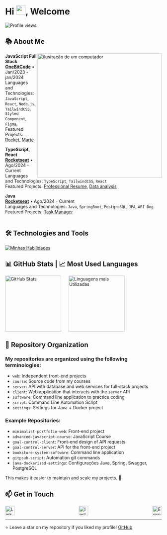 <!--
<img align="right" height="460em" src="https://raw.githubusercontent.com/gist/Cardosofiles/28069204261546871709030521f32c1c/raw/4d285bd847ba2a4c35443b927987ee9ad54f070d/svg-profile.svg" />
-->

<h1 align="left" margin-top="2em">Hi <img src="https://raw.githubusercontent.com/kaueMarques/kaueMarques/master/hi.gif" height="30px">, Welcome</h1>
<p align="left"> <img src="https://komarev.com/ghpvc/?username=Cardosofiles&color=yellow" alt="Profile views" /> </p>

## 📚 About Me

<!--
- <img src="https://cdn.jsdelivr.net/gh/devicons/devicon/icons/javascript/javascript-original.svg" alt="JavaScript" width="20" height="20" align="center" /> Studying Full Stack JavaScript at OneBitCode
- <img src="https://cdn.jsdelivr.net/gh/devicons/devicon/icons/postgresql/postgresql-original.svg" alt="SQL" width="20" height="20" align="center" /> Studying SQL and databases at OneBitCode
- <img src="https://cdn.jsdelivr.net/gh/devicons/devicon/icons/react/react-original.svg" alt="ReactJS" width="24" height="24" align="center"/> Studying ReactJS at Rocketseat
- <img src="https://cdn.jsdelivr.net/gh/devicons/devicon/icons/nodejs/nodejs-original.svg" alt="Node.js" width="24" height="24" align="center"/> Studying Node.js at Rocketseat
- <img src="https://cdn.jsdelivr.net/gh/devicons/devicon/icons/java/java-original.svg" alt="Java" width="24" height="24" align="center"/> Studying Java at Rocketseat
- UI/UX Modern
-->

<!-- <img align="center" src="https://raw.githubusercontent.com/gist/Cardosofiles/26d425ca45d7ab1408e0add182146bdc/raw/af2b8a499a8b9923152a857b2ddb6e6b4133aafb/githubcard.svg" /> -->

<img src="https://raw.githubusercontent.com/MicaelliMedeiros/micaellimedeiros/master/image/computer-illustration.png" alt="ilustração de um computador" min-width="400px" max-width="400px" width="400px" align="right">

<!-- [<img align="left" height="94px" width="94px" alt="OneBitCode" src="https://comunidade.onebitcode.com/assets/logo-dark-lg-07e31f7f.png"/>](https://comunidade.onebitcode.com/feed) -->

**JavaScript Full Stack** \
[**OneBitCode**](https://onebitcode.com/javascript) • Jan/2023 - jan/2024 \
Languages ​​and Technologies: `JavaScript`, `React`, `Node.js`, `TailwindCSS`, `Styled Component`, `Figma`,\
Featured Projects: [Rocket](https://www.spacex.com/), [Marte](<https://pt.wikipedia.org/wiki/Marte_(planeta)>)
<br/>

<!-- [<img align="left" height="94px" width="94px" alt="Rocketseat" src="https://yt3.ggpht.com/ytc/AKedOLQkXnYChXAHOeBQLzwhk1_BHYgUXs6ITQOakoeNoQ=s900-c-k-c0x00ffffff-no-rj"/>](https://rocketseat.com.br/) -->

**TypeScript, React** \
[**Rocketseat**](https://rocketseat.com.br/) • Ago/2024 - Current \
Languages ​​and Technologies: `TypeScript`, `TailwindCSS`, `React`\
Featured Projects: [Professional Resume](https://cardosofiles.dev/), [Data analysis](https://finance-analysis-client.vercel.app/)
<br/>

<!-- [<img align="left" height="94px" width="94px" alt="Nubank" src="https://nubank.com.br/images/nu-icon.png?v=2"/>](https://nubank.com.br/) -->

**Java** \
[**Rocketseat**](https://rocketseat.com.br/) • Ago/2024 - Current \
Languages ​​and Technologies: `Java`, `SpringBoot`, `PostgreSQL`, `JPA`, `API Dog` \
Featured Projects: [Task Manager](https://github.com/Cardosofiles/task-manager-server)
<br/>
<br/>

<!-- <p align="left">
  I'm a Systems Analysis and Development student with a passion for technology and software development. I'm working on my path to becoming a Senior Full Stack Developer, focused on modern, scalable, and secure applications. I'm currently studying hard to master the Java ecosystem with Spring Boot on the backend and React + Next.js with TypeScript on the frontend. I'm also very interested in cybersecurity.
</p> -->

<!-- <p align="left">
  🦄 Linguagens: **Coloque as linguagens que você desenvolve.**
</p>

<p align="left">
  💼 Ferramentas: **Coloque as suas ferramentas de trabalho.**
</p>

<p align="left">
  💌 Aqui vai uma mensagem para entrar em contato com você: ⤵️
</p> -->

## 🛠 Technologies and Tools

<!--
![HTML](https://img.shields.io/badge/-HTML-05122A?style=flat&logo=html5)&nbsp;
![CSS](https://img.shields.io/badge/-CSS-05122A?style=flat&logo=css3&logoColor=1572B6)&nbsp;
![JavaScript](https://img.shields.io/badge/-JavaScript-05122A?style=flat&logo=javascript)&nbsp;
![TypeScript](https://img.shields.io/badge/-TypeScript-05122A?style=flat&logo=typescript)&nbsp;
![React](https://img.shields.io/badge/-React-05122A?style=flat&logo=react)&nbsp;
![Zustand](https://img.shields.io/badge/-Zustand-05122A?style=flat&logo=zustand&logoColor=FFFFFF)&nbsp;
![Next.js](https://img.shields.io/badge/-Next.js-05122A?style=flat&logo=next.js)&nbsp;
![Tailwind CSS](https://img.shields.io/badge/-Tailwind%20CSS-05122A?style=flat&logo=tailwind-css)&nbsp;
![Styled Components](https://img.shields.io/badge/-Styled%20Components-05122A?style=flat&logo=styled-components)&nbsp;
![Node.js](https://img.shields.io/badge/-Node.js-05122A?style=flat&logo=node.js)&nbsp;
![MongoDB](https://img.shields.io/badge/-MongoDB-05122A?style=flat&logo=mongodb)&nbsp;
![SQLite](https://img.shields.io/badge/-SQLite-05122A?style=flat&logo=sqlite)&nbsp;
![PostgreSQL](https://img.shields.io/badge/-PostgreSQL-05122A?style=flat&logo=postgresql)&nbsp;
![Prisma](https://img.shields.io/badge/-Prisma-05122A?style=flat&logo=prisma)&nbsp;
![Drizzle](https://img.shields.io/badge/-Drizzle-05122A?style=flat&logo=drizzle-orm)&nbsp;
![Git](https://img.shields.io/badge/-Git-05122A?style=flat&logo=git)&nbsp;
![GitHub](https://img.shields.io/badge/-GitHub-05122A?style=flat&logo=github)&nbsp;
![Figma](https://img.shields.io/badge/-Figma-05122A?style=flat&logo=figma)&nbsp;
![Docker](https://img.shields.io/badge/-Docker-05122A?style=flat&logo=docker)&nbsp;
![Vitest](https://img.shields.io/badge/-Vitest-05122A?style=flat&logo=vitest)&nbsp;
![Cypress](https://img.shields.io/badge/-Cypress-05122A?style=flat&logo=cypress)&nbsp;
![Java](https://img.shields.io/badge/-Java-05122A?style=flat&logo=openjdk)&nbsp;
![Spring Boot](https://img.shields.io/badge/-Spring_Boot-05122A?style=flat&logo=springboot)&nbsp;
-->

[![Minhas Habilidades](https://skillicons.dev/icons?i=tailwind,materialui,js,ts,java,spring,maven,nextjs,react,redux,nodejs,bun,prisma,express,mongodb,mysql,postgres,cypress,vitest,git,github,gitlab,postman,docker,idea,vscode,figma,linux,windows&theme=light)](https://skillicons.dev#gh-dark-mode-only)

<!--
![Shadcn UI](https://img.shields.io/badge/-Shadcn%20UI-05122A?style=flat&logo=shadcn-ui)&nbsp;
![Radix UI](https://img.shields.io/badge/-Radix%20UI-05122A?style=flat&logo=radix-ui)&nbsp;
![Visual Studio Code](https://img.shields.io/badge/-Visual%20Studio%20Code-05122A?style=flat&logo=visual-studio-code&logoColor=007ACC)&nbsp;
![ChatGPT](https://img.shields.io/badge/-ChatGPT-05122A?style=flat&logo=openai)&nbsp;
![Acenternity UI](https://img.shields.io/badge/-Acenternity%20UI-05122A?style=flat&logo=ui-design)&nbsp;
![IntelliJ IDEA](https://img.shields.io/badge/-IntelliJ%20IDEA-05122A?style=flat&logo=intellij-idea&logoColor=FF6C37)&nbsp;
-->

<!--

## 🧰 Pacote Office
![Word](https://img.shields.io/badge/-Microsoft%20Word-05122A?style=flat&logo=microsoft-word)&nbsp;
![Excel](https://img.shields.io/badge/-Microsoft%20Excel-05122A?style=flat&logo=microsoft-excel)&nbsp;
![PowerPoint](https://img.shields.io/badge/-Microsoft%20PowerPoint-05122A?style=flat&logo=microsoft-powerpoint)&nbsp;


## 🌟 Soft Skills

- Adaptabilidade                - Flexibilidade
- Cascata (método ágil)          - Gestão de Tempo
- Comunicação Eficaz             - Paciência
- Eficiência                    - Persuasão
- Empatia                       - Raciocínio Lógico
- Rapidez                       - Resiliência
- Scrum (método ágil)            - Trabalho em equipe

-->

## 📊 GitHub Stats | 📈 Most Used Languages

<div style="display: flex; flex-direction: row; align-items: center; gap: 1.5rem">
  <img height="180em" src="https://github-readme-stats.vercel.app/api?username=cardosofiles&show_icons=true&theme=radical&card_width=400" alt="GitHub Stats">
  <img height="180em" src="https://github-readme-stats.vercel.app/api/top-langs/?username=cardosofiles&layout=compact&theme=radical&card_width=400" alt="Linguagens mais Utilizadas">
</div>

## 📁 Repository Organization

### My repositories are organized using the following terminologies:

- `web`: Independent front-end projects
- `course`: Source code from my courses
- `server`: API with database and web services for full-stack projects
- `client`: Web application that interacts with the `server` API
- `software`: Command line application to practice coding
- `script`: Command Line Automation Script
- `settings`: Settings for Java + Docker project

### Example Repositories:

- `minimalist-portfolio-web`: Front-end project
- `advanced-javascript-course`: JavaScript Course
- `goal-control-client`: Front-end design of API requests
- `goal-control-server`: API for the front-end project
- `bookstore-system-software`: Command line application
- `gitpsuh-script`: Automation git commands
- `java-dockerized-settings`: Configurações Java, Spring, Swagger, PostgreSQL

This makes it easier to maintain and scale my projects. 🚀

## 📫 Get in Touch

<div style="display: flex; flex-direction: row; align-items: center; gap: 20px; justify-content: space-between;">

  <a href="https://www.linkedin.com/in/joão-batista-2b0442268" target="_blank">
      <img src="https://cdn.jsdelivr.net/gh/devicons/devicon/icons/linkedin/linkedin-original.svg" alt="LinkedIn" width="30" height="30"/>
  </a>
  
  <a href="https://www.instagram.com/joaobaatissta/" target="_blank">
      <img src="https://upload.wikimedia.org/wikipedia/commons/thumb/e/e7/Instagram_logo_2016.svg/2048px-Instagram_logo_2016.svg.png" alt="Instagram" width="30" height="30"/>
  </a>
  
  <a href="mailto:cardosofiles@outlook.com" target="_blank">
      <img src="https://cdn.worldvectorlogo.com/logos/outlook-icon.svg" alt="Email" width="30" height="30"/>
  </a>

</div>

---

⭐️ Leave a star on my repository if you liked my profile! [GitHub](https://github.com/Cardosofiles?tab=repositories)

